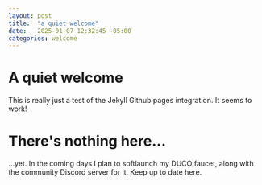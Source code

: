 ```yaml
---
layout: post
title:  "a quiet welcome"
date:   2025-01-07 12:32:45 -05:00
categories: welcome
---
```

# A quiet welcome
This is really just a test of the Jekyll Github pages integration. It seems to work!

# There's nothing here...
...yet. In the coming days I plan to softlaunch my DUCO faucet, along with the community Discord server for it. Keep up to date here.
